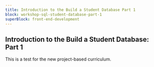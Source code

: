```yaml
---
title: Introduction to the Build a Student Database Part 1
block: workshop-sql-student-database-part-1
superBlock: front-end-development
---
```


## Introduction to the Build a Student Database: Part 1

This is a test for the new project-based curriculum.
